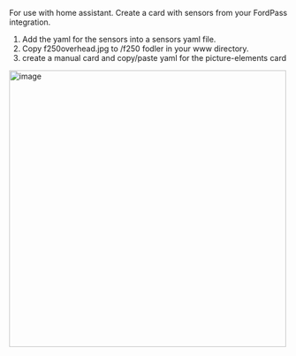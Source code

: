 For use with home assistant.   Create a card with sensors from your FordPass integration.     
1.  Add the yaml for the sensors into a sensors yaml file.
2.  Copy f250overhead.jpg to /f250 fodler in your www directory.
3.  create a manual card and copy/paste yaml for the picture-elements card
<img width="501" alt="image" src="https://github.com/ktoms71/ha_stuff-fordpass/assets/51892046/6a239e54-552b-4505-b6eb-d3ad3ac8e21e">
